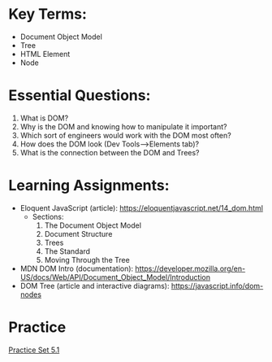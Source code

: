 # Key Terms:
- Document Object Model
- Tree
- HTML Element
- Node

# Essential Questions:
1. What is DOM?
2. Why is the DOM and knowing how to manipulate it important?
3. Which sort of engineers would work with the DOM most often?
4. How does the DOM look (Dev Tools-->Elements tab)?
5. What is the connection between the DOM and Trees?

# Learning Assignments:
- Eloquent JavaScript (article): https://eloquentjavascript.net/14_dom.html
    - Sections:
        1. The Document Object Model
        2. Document Structure
        3. Trees
        4. The Standard
        5. Moving Through the Tree
- MDN DOM Intro (documentation): https://developer.mozilla.org/en-US/docs/Web/API/Document_Object_Model/Introduction
- DOM Tree (article and interactive diagrams): https://javascript.info/dom-nodes

# Practice
[Practice Set 5.1](lesson-1-intro-to-dom/exercise.md)